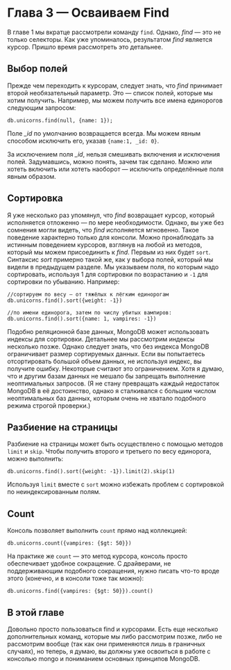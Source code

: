 # Глава 3 — Осваиваем Find

В главе 1 мы вкратце рассмотрели команду `find`. Однако, *find* — это не только селекторы. Как уже упоминалось, результатом *find* является курсор. Пришло время рассмотреть это детальнее.

## Выбор полей
Прежде чем переходить к курсорам, следует знать, что *find* принимает второй необязательный параметр. Это — список полей, которые мы хотим получить. Например, мы можем получить все имена единорогов следующим запросом:
```
db.unicorns.find(null, {name: 1});
```

Поле *_id* по умолчанию возвращается всегда. Мы можем явным способом исключить его, указав `{name:1, _id: 0}`.

За исключением поля *_id*, нельзя смешивать включения и исключения полей. Задумавшись, можно понять, зачем так сделано. Можно или хотеть включить или хотеть наоборот — исключить определённые поля явным образом.

## Сортировка
Я уже несколько раз упомянул, что *find* возвращает курсор, который исполняется отложенно — по мере необходимости. Однако, вы уже без сомнения могли видеть, что *find* исполняется мгновенно. Такое поведение характерно только для консоли. Можно пронаблюдать за истинным поведением курсоров, взглянув на любой из методов, который мы можем присоединить к *find*. Первым из них будет `sort`. Синтаксис *sort* примерно такой же, как у выбора полей, который мы видели в предыдущем разделе. Мы указываем поля, по которым надо сортировать, используя 1 для сортировки по возрастанию и `-1` для сортировки по убыванию. Например:
```
//сортируем по весу — от тяжёлых к лёгким единорогам
db.unicorns.find().sort({weight: -1})

//по имени единорога, затем по числу убитых вампиров:
db.unicorns.find().sort({name: 1, vampires: -1})
```

Подобно реляционной базе данных, MongoDB может использовать индексы для сортировки. Детальнее мы рассмотрим индексы несколько позже. Однако следует знать, что без индекса MongoDB ограничивает размер сортируемых данных. Если вы попытаетесь отсортировать большой объем данных, не используя индекс, вы получите ошибку. Некоторые считают это ограничением. Хотя я думаю, что и другим базам данных не мешало бы запрещать выполнение неоптимальных запросов. (Я не стану превращать каждый недостаток MongoDB в её достоинство, однако я сталкивался с большим числом неоптимальных баз данных, которым очень не хватало подобного режима строгой проверки.)

## Разбиение на страницы
Разбиение на страницы может быть осуществлено с помощью методов `limit` и `skip`. Чтобы получить второго и третьего по весу единорога, можно выполнить:
```
db.unicorns.find().sort({weight: -1}).limit(2).skip(1)
```

Используя `limit` вместе с `sort` можно избежать проблем с сортировкой по неиндексированным полям.

## Count
Консоль позволяет выполнить `count` прямо над коллекцией:
```
db.unicorns.count({vampires: {$gt: 50}})
```

На практике же `count` — это метод курсора, консоль просто обеспечивает удобное сокращение. С драйверами, не поддерживающим подобного сокращения, нужно писать что-то вроде этого (конечно, и в консоли тоже так можно):
```
db.unicorns.find({vampires: {$gt: 50}}).count()
```

## В этой главе
Довольно просто пользоваться find и курсорами. Есть еще несколько дополнительных команд, которые мы либо рассмотрим позже, либо не рассмотрим вообще (так как они применяются лишь в граничных случаях), но теперь, я думаю, вы должны уже освоиться в работе с консолью mongo и пониманием основных принципов MongoDB.